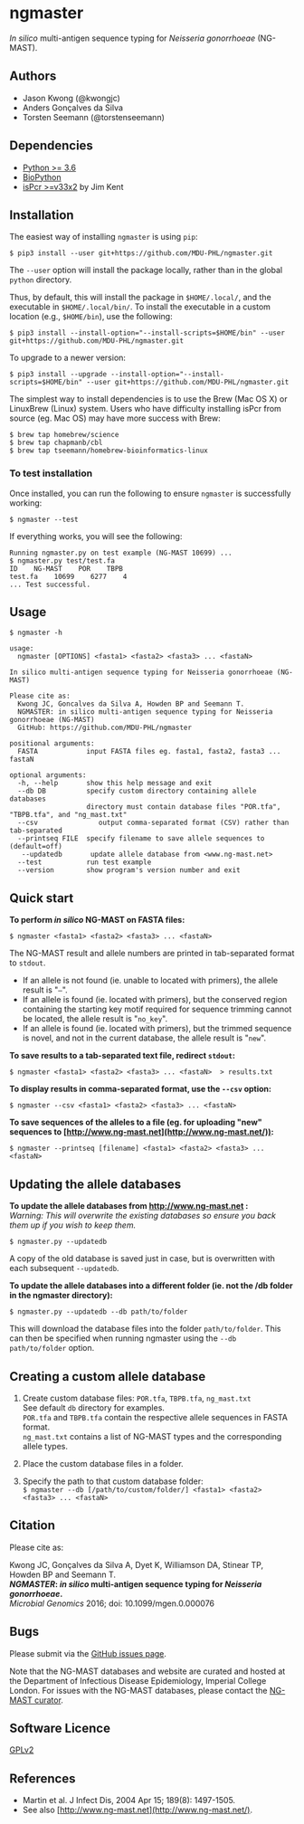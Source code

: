 # ngmaster

*In silico* multi-antigen sequence typing for *Neisseria gonorrhoeae* (NG-MAST).  

## Authors

* Jason Kwong (@kwongjc)
* Anders Gonçalves da Silva
* Torsten Seemann (@torstenseemann)

## Dependencies

* [Python >= 3.6](https://www.python.org/)
* [BioPython](http://biopython.org/)
* [isPcr >=v33x2](http://hgwdev.cse.ucsc.edu/~kent/src/) by Jim Kent

## Installation

The easiest way of installing `ngmaster` is using `pip`:

    $ pip3 install --user git+https://github.com/MDU-PHL/ngmaster.git
    
The `--user` option will install the package locally, rather than in the global `python` directory. 

Thus, by default, this will install the package in `$HOME/.local/`, and the executable in `$HOME/.local/bin/`. To install the executable in a custom location (e.g., `$HOME/bin`), use the following:

    $ pip3 install --install-option="--install-scripts=$HOME/bin" --user git+https://github.com/MDU-PHL/ngmaster.git

To upgrade to a newer version: 

    $ pip3 install --upgrade --install-option="--install-scripts=$HOME/bin" --user git+https://github.com/MDU-PHL/ngmaster.git

The simplest way to install dependencies is to use the Brew (Mac OS X) or LinuxBrew (Linux) system. Users who have difficulty installing isPcr from source (eg. Mac OS) may have more success with Brew:
```
$ brew tap homebrew/science
$ brew tap chapmanb/cbl
$ brew tap tseemann/homebrew-bioinformatics-linux
```

### To test installation

Once installed, you can run the following to ensure `ngmaster` is successfully working:

    $ ngmaster --test

If everything works, you will see the following:

```
Running ngmaster.py on test example (NG-MAST 10699) ...
$ ngmaster.py test/test.fa
ID    NG-MAST    POR    TBPB
test.fa    10699    6277    4
... Test successful.
```

## Usage

    $ ngmaster -h
        
    usage: 
      ngmaster [OPTIONS] <fasta1> <fasta2> <fasta3> ... <fastaN>
    
    In silico multi-antigen sequence typing for Neisseria gonorrhoeae (NG-MAST)

    Please cite as:
      Kwong JC, Goncalves da Silva A, Howden BP and Seemann T.
      NGMASTER: in silico multi-antigen sequence typing for Neisseria gonorrhoeae (NG-MAST)
      GitHub: https://github.com/MDU-PHL/ngmaster
    
    positional arguments:
      FASTA            input FASTA files eg. fasta1, fasta2, fasta3 ... fastaN
    
    optional arguments:
      -h, --help       show this help message and exit
      --db DB          specify custom directory containing allele databases
                       directory must contain database files "POR.tfa", "TBPB.tfa", and "ng_mast.txt"
      --csv               output comma-separated format (CSV) rather than tab-separated
      --printseq FILE  specify filename to save allele sequences to (default=off)
       --updatedb       update allele database from <www.ng-mast.net>
      --test           run test example
      --version        show program's version number and exit


## Quick start

**To perform *in silico* NG-MAST on FASTA files:**

`$ ngmaster <fasta1> <fasta2> <fasta3> ... <fastaN>`

The NG-MAST result and allele numbers are printed in tab-separated format to `stdout`.
* If an allele is not found (ie. unable to located with primers), the allele result is "`–`".
* If an allele is found (ie. located with primers), but the conserved region containing the starting key motif required for sequence trimming cannot be located, the allele result is "`no_key`".
* If an allele is found (ie. located with primers), but the trimmed sequence is novel, and not in the current database, the allele result is "`new`".

**To save results to a tab-separated text file, redirect `stdout`:**

`$ ngmaster <fasta1> <fasta2> <fasta3> ... <fastaN>  > results.txt`

**To display results in comma-separated format, use the `--csv` option:**

`$ ngmaster --csv <fasta1> <fasta2> <fasta3> ... <fastaN>`

**To save sequences of the alleles to a file (eg. for uploading "new" sequences to [http://www.ng-mast.net](http://www.ng-mast.net/)):**

`$ ngmaster --printseq [filename] <fasta1> <fasta2> <fasta3> ... <fastaN>`

## Updating the allele databases

**To update the allele databases from http://www.ng-mast.net :**  
*Warning: This will overwrite the existing databases so ensure you back them up if you wish to keep them.*

    $ ngmaster.py --updatedb

A copy of the old database is saved just in case, but is overwritten with each subsequent   ```--updatedb```.

**To update the allele databases into a different folder (ie. not the /db folder in the ngmaster directory):**

    $ ngmaster.py --updatedb --db path/to/folder

This will download the database files into the folder ```path/to/folder```.
This can then be specified when running ngmaster using the ```--db  path/to/folder``` option.

## Creating a custom allele database

1. Create custom database files: `POR.tfa`, `TBPB.tfa`, `ng_mast.txt`  
   See default `db` directory for examples.  
   `POR.tfa` and `TBPB.tfa` contain the respective allele sequences in FASTA format.  
   `ng_mast.txt` contains a list of NG-MAST types and the corresponding allele types.

2. Place the custom database files in a folder.

3. Specify the path to that custom database folder:  
   `$ ngmaster --db [/path/to/custom/folder/] <fasta1> <fasta2> <fasta3> ... <fastaN>`

## Citation

Please cite as:

Kwong JC, Gonçalves da Silva A, Dyet K, Williamson DA, Stinear TP, Howden BP and Seemann T.  
***NGMASTER*: *in silico* multi-antigen sequence typing for *Neisseria gonorrhoeae*.**  
*Microbial Genomics* 2016; doi: 10.1099/mgen.0.000076 

## Bugs

Please submit via the [GitHub issues page](https://github.com/MDU-PHL/ngmaster/issues).  

Note that the NG-MAST databases and website are curated and hosted at the Department of Infectious Disease Epidemiology, Imperial College London. For issues with the NG-MAST databases, please contact the [NG-MAST curator](mailto:d.aanensen@imperial.ac.uk).

## Software Licence

[GPLv2](https://github.com/MDU-PHL/ngmaster/blob/master/LICENSE)

## References

* Martin et al. J Infect Dis, 2004 Apr 15; 189(8): 1497-1505.  
* See also [http://www.ng-mast.net](http://www.ng-mast.net/).
